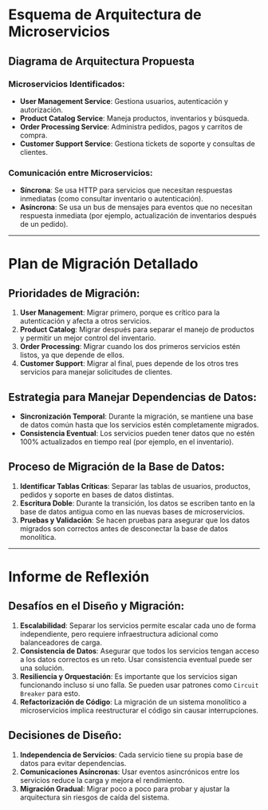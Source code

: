 # Esquema de Arquitectura de Microservicios

## Diagrama de Arquitectura Propuesta

### Microservicios Identificados:

- **User Management Service**: Gestiona usuarios, autenticación y autorización.
- **Product Catalog Service**: Maneja productos, inventarios y búsqueda.
- **Order Processing Service**: Administra pedidos, pagos y carritos de compra.
- **Customer Support Service**: Gestiona tickets de soporte y consultas de clientes.

### Comunicación entre Microservicios:

- **Síncrona**: Se usa HTTP para servicios que necesitan respuestas inmediatas (como consultar inventario o autenticación).
- **Asíncrona**: Se usa un bus de mensajes para eventos que no necesitan respuesta inmediata (por ejemplo, actualización de inventarios después de un pedido).

---

# Plan de Migración Detallado

## Prioridades de Migración:

1. **User Management**: Migrar primero, porque es crítico para la autenticación y afecta a otros servicios.
2. **Product Catalog**: Migrar después para separar el manejo de productos y permitir un mejor control del inventario.
3. **Order Processing**: Migrar cuando los dos primeros servicios estén listos, ya que depende de ellos.
4. **Customer Support**: Migrar al final, pues depende de los otros tres servicios para manejar solicitudes de clientes.

## Estrategia para Manejar Dependencias de Datos:

- **Sincronización Temporal**: Durante la migración, se mantiene una base de datos común hasta que los servicios estén completamente migrados.
- **Consistencia Eventual**: Los servicios pueden tener datos que no estén 100% actualizados en tiempo real (por ejemplo, en el inventario).

## Proceso de Migración de la Base de Datos:

1. **Identificar Tablas Críticas**: Separar las tablas de usuarios, productos, pedidos y soporte en bases de datos distintas.
2. **Escritura Doble**: Durante la transición, los datos se escriben tanto en la base de datos antigua como en las nuevas bases de microservicios.
3. **Pruebas y Validación**: Se hacen pruebas para asegurar que los datos migrados son correctos antes de desconectar la base de datos monolítica.

---

# Informe de Reflexión

## Desafíos en el Diseño y Migración:

1. **Escalabilidad**: Separar los servicios permite escalar cada uno de forma independiente, pero requiere infraestructura adicional como balanceadores de carga.
2. **Consistencia de Datos**: Asegurar que todos los servicios tengan acceso a los datos correctos es un reto. Usar consistencia eventual puede ser una solución.
3. **Resiliencia y Orquestación**: Es importante que los servicios sigan funcionando incluso si uno falla. Se pueden usar patrones como `Circuit Breaker` para esto.
4. **Refactorización de Código**: La migración de un sistema monolítico a microservicios implica reestructurar el código sin causar interrupciones.

## Decisiones de Diseño:

1. **Independencia de Servicios**: Cada servicio tiene su propia base de datos para evitar dependencias.
2. **Comunicaciones Asíncronas**: Usar eventos asincrónicos entre los servicios reduce la carga y mejora el rendimiento.
3. **Migración Gradual**: Migrar poco a poco para probar y ajustar la arquitectura sin riesgos de caída del sistema.
